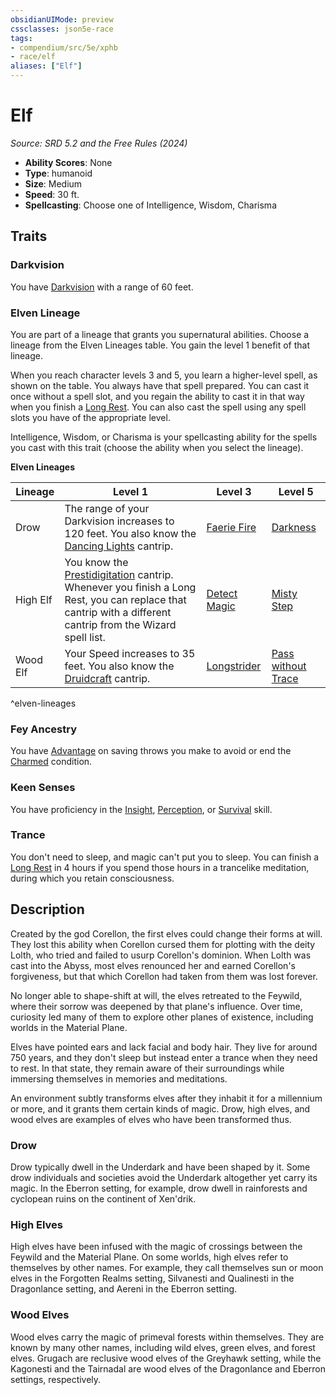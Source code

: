 ```yaml
---
obsidianUIMode: preview
cssclasses: json5e-race
tags:
- compendium/src/5e/xphb
- race/elf
aliases: ["Elf"]
---
```

# Elf
*Source: SRD 5.2 and the Free Rules (2024)*  

- **Ability Scores**: None
- **Type**: humanoid
- **Size**: Medium
- **Speed**: 30 ft.
- **Spellcasting**: Choose one of Intelligence, Wisdom, Charisma

## Traits

### Darkvision

You have [Darkvision](rules/senses.md#Darkvision) with a range of 60 feet.

### Elven Lineage

You are part of a lineage that grants you supernatural abilities. Choose a lineage from the Elven Lineages table. You gain the level 1 benefit of that lineage.

When you reach character levels 3 and 5, you learn a higher-level spell, as shown on the table. You always have that spell prepared. You can cast it once without a spell slot, and you regain the ability to cast it in that way when you finish a [Long Rest](rules/variant-rules/long-rest-xphb.md). You can also cast the spell using any spell slots you have of the appropriate level.

Intelligence, Wisdom, or Charisma is your spellcasting ability for the spells you cast with this trait (choose the ability when you select the lineage).

**Elven Lineages**

| Lineage | Level 1 | Level 3 | Level 5 |
|---------|---------|---------|---------|
| Drow | The range of your Darkvision increases to 120 feet. You also know the [Dancing Lights](compendium/spells/dancing-lights-xphb.md) cantrip. | [Faerie Fire](compendium/spells/faerie-fire-xphb.md) | [Darkness](compendium/spells/darkness-xphb.md) |
| High Elf | You know the [Prestidigitation](compendium/spells/prestidigitation-xphb.md) cantrip. Whenever you finish a Long Rest, you can replace that cantrip with a different cantrip from the Wizard spell list. | [Detect Magic](compendium/spells/detect-magic-xphb.md) | [Misty Step](compendium/spells/misty-step-xphb.md) |
| Wood Elf | Your Speed increases to 35 feet. You also know the [Druidcraft](compendium/spells/druidcraft-xphb.md) cantrip. | [Longstrider](compendium/spells/longstrider-xphb.md) | [Pass without Trace](compendium/spells/pass-without-trace-xphb.md) |
^elven-lineages

### Fey Ancestry

You have [Advantage](rules/variant-rules/advantage-xphb.md) on saving throws you make to avoid or end the [Charmed](rules/conditions.md#Charmed) condition.

### Keen Senses

You have proficiency in the [Insight](rules/skills.md#Insight), [Perception](rules/skills.md#Perception), or [Survival](rules/skills.md#Survival) skill.

### Trance

You don't need to sleep, and magic can't put you to sleep. You can finish a [Long Rest](rules/variant-rules/long-rest-xphb.md) in 4 hours if you spend those hours in a trancelike meditation, during which you retain consciousness.

## Description

Created by the god Corellon, the first elves could change their forms at will. They lost this ability when Corellon cursed them for plotting with the deity Lolth, who tried and failed to usurp Corellon's dominion. When Lolth was cast into the Abyss, most elves renounced her and earned Corellon's forgiveness, but that which Corellon had taken from them was lost forever.

No longer able to shape-shift at will, the elves retreated to the Feywild, where their sorrow was deepened by that plane's influence. Over time, curiosity led many of them to explore other planes of existence, including worlds in the Material Plane.

Elves have pointed ears and lack facial and body hair. They live for around 750 years, and they don't sleep but instead enter a trance when they need to rest. In that state, they remain aware of their surroundings while immersing themselves in memories and meditations.

An environment subtly transforms elves after they inhabit it for a millennium or more, and it grants them certain kinds of magic. Drow, high elves, and wood elves are examples of elves who have been transformed thus.

### Drow

Drow typically dwell in the Underdark and have been shaped by it. Some drow individuals and societies avoid the Underdark altogether yet carry its magic. In the Eberron setting, for example, drow dwell in rainforests and cyclopean ruins on the continent of Xen'drik.

### High Elves

High elves have been infused with the magic of crossings between the Feywild and the Material Plane. On some worlds, high elves refer to themselves by other names. For example, they call themselves sun or moon elves in the Forgotten Realms setting, Silvanesti and Qualinesti in the Dragonlance setting, and Aereni in the Eberron setting.

### Wood Elves

Wood elves carry the magic of primeval forests within themselves. They are known by many other names, including wild elves, green elves, and forest elves. Grugach are reclusive wood elves of the Greyhawk setting, while the Kagonesti and the Tairnadal are wood elves of the Dragonlance and Eberron settings, respectively.